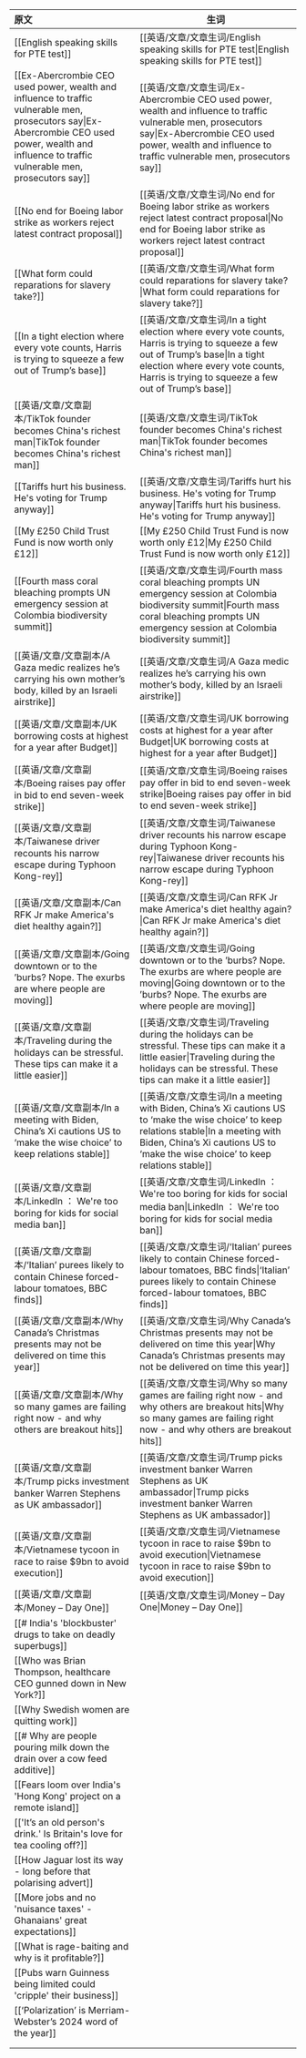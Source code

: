 
| 原文                                                                                                                                                                                                 | 生词                                                                                                                                                                                                                    |
| :------------------------------------------------------------------------------------------------------------------------------------------------------------------------------------------------- | --------------------------------------------------------------------------------------------------------------------------------------------------------------------------------------------------------------------- |
| [[English speaking skills for PTE test]]                                                                                                                                                           | [[英语/文章/文章生词/English speaking skills for PTE test\|English speaking skills for PTE test]]                                                                                                                             |
| [[Ex-Abercrombie CEO used power, wealth and influence to traffic vulnerable men, prosecutors say\|Ex-Abercrombie CEO used power, wealth and influence to traffic vulnerable men, prosecutors say]] | [[英语/文章/文章生词/Ex-Abercrombie CEO used power, wealth and influence to traffic vulnerable men, prosecutors say\|Ex-Abercrombie CEO used power, wealth and influence to traffic vulnerable men, prosecutors say]]         |
| [[No end for Boeing labor strike as workers reject latest contract proposal]]                                                                                                                      | [[英语/文章/文章生词/No end for Boeing labor strike as workers reject latest contract proposal\|No end for Boeing labor strike as workers reject latest contract proposal]]                                                   |
| [[What form could reparations for slavery take?]]                                                                                                                                                  | [[英语/文章/文章生词/What form could reparations for slavery take?\|What form could reparations for slavery take?]]                                                                                                           |
| [[In a tight election where every vote counts, Harris is trying to squeeze a few out of Trump’s base]]                                                                                             | [[英语/文章/文章生词/In a tight election where every vote counts, Harris is trying to squeeze a few out of Trump’s base\|In a tight election where every vote counts, Harris is trying to squeeze a few out of Trump’s base]] |
| [[英语/文章/文章副本/TikTok founder becomes China's richest man\|TikTok founder becomes China's richest man]]                                                                                              | [[英语/文章/文章生词/TikTok founder becomes China's richest man\|TikTok founder becomes China's richest man]]                                                                                                                 |
| [[Tariffs hurt his business. He's voting for Trump anyway]]                                                                                                                                        | [[英语/文章/文章生词/Tariffs hurt his business. He's voting for Trump anyway\|Tariffs hurt his business. He's voting for Trump anyway]]                                                                                       |
| [[My £250 Child Trust Fund is now worth only £12]]                                                                                                                                                 | [[My £250 Child Trust Fund is now worth only £12\|My £250 Child Trust Fund is now worth only £12]]                                                                                                                    |
| [[Fourth mass coral bleaching prompts UN emergency session at Colombia biodiversity summit]]                                                                                                       | [[英语/文章/文章生词/Fourth mass coral bleaching prompts UN emergency session at Colombia biodiversity summit\|Fourth mass coral bleaching prompts UN emergency session at Colombia biodiversity summit]]                     |
| [[英语/文章/文章副本/A Gaza medic realizes he’s carrying his own mother’s body, killed by an Israeli airstrike]]                                                                                           | [[英语/文章/文章生词/A Gaza medic realizes he’s carrying his own mother’s body, killed by an Israeli airstrike]]                                                                                                              |
| [[英语/文章/文章副本/UK borrowing costs at highest for a year after Budget]]                                                                                                                               | [[英语/文章/文章生词/UK borrowing costs at highest for a year after Budget\|UK borrowing costs at highest for a year after Budget]]                                                                                           |
| [[英语/文章/文章副本/Boeing raises pay offer in bid to end seven-week strike]]                                                                                                                             | [[英语/文章/文章生词/Boeing raises pay offer in bid to end seven-week strike\|Boeing raises pay offer in bid to end seven-week strike]]                                                                                       |
| [[英语/文章/文章副本/Taiwanese driver recounts his narrow escape during Typhoon Kong-rey]]                                                                                                                 | [[英语/文章/文章生词/Taiwanese driver recounts his narrow escape during Typhoon Kong-rey\|Taiwanese driver recounts his narrow escape during Typhoon Kong-rey]]                                                               |
| [[英语/文章/文章副本/Can RFK Jr make America's diet healthy again?]]                                                                                                                                       | [[英语/文章/文章生词/Can RFK Jr make America's diet healthy again?\|Can RFK Jr make America's diet healthy again?]]                                                                                                           |
| [[英语/文章/文章副本/Going downtown or to the ’burbs? Nope. The exurbs are where people are moving]]                                                                                                       | [[英语/文章/文章生词/Going downtown or to the ’burbs? Nope. The exurbs are where people are moving\|Going downtown or to the ’burbs? Nope. The exurbs are where people are moving]]                                           |
| [[英语/文章/文章副本/Traveling during the holidays can be stressful. These tips can make it a little easier]]                                                                                              | [[英语/文章/文章生词/Traveling during the holidays can be stressful. These tips can make it a little easier\|Traveling during the holidays can be stressful. These tips can make it a little easier]]                         |
| [[英语/文章/文章副本/In a meeting with Biden, China’s Xi cautions US to ‘make the wise choice’ to keep relations stable]]                                                                                  | [[英语/文章/文章生词/In a meeting with Biden, China’s Xi cautions US to ‘make the wise choice’ to keep relations stable\|In a meeting with Biden, China’s Xi cautions US to ‘make the wise choice’ to keep relations stable]] |
| [[英语/文章/文章副本/LinkedIn ： We're too boring for kids for social media ban]]                                                                                                                           | [[英语/文章/文章生词/LinkedIn ： We're too boring for kids for social media ban\|LinkedIn ： We're too boring for kids for social media ban]]                                                                                   |
| [[英语/文章/文章副本/‘Italian’ purees likely to contain Chinese forced-labour tomatoes, BBC finds]]                                                                                                        | [[英语/文章/文章生词/‘Italian’ purees likely to contain Chinese forced-labour tomatoes, BBC finds\|‘Italian’ purees likely to contain Chinese forced-labour tomatoes, BBC finds]]                                             |
| [[英语/文章/文章副本/Why Canada’s Christmas presents may not be delivered on time this year]]                                                                                                              | [[英语/文章/文章生词/Why Canada’s Christmas presents may not be delivered on time this year\|Why Canada’s Christmas presents may not be delivered on time this year]]                                                         |
| [[英语/文章/文章副本/Why so many games are failing right now - and why others are breakout hits]]                                                                                                          | [[英语/文章/文章生词/Why so many games are failing right now - and why others are breakout hits\|Why so many games are failing right now - and why others are breakout hits]]                                                 |
| [[英语/文章/文章副本/Trump picks investment banker Warren Stephens as UK ambassador]]                                                                                                                      | [[英语/文章/文章生词/Trump picks investment banker Warren Stephens as UK ambassador\|Trump picks investment banker Warren Stephens as UK ambassador]]                                                                         |
| [[英语/文章/文章副本/Vietnamese tycoon in race to raise $9bn to avoid execution]]                                                                                                                          | [[英语/文章/文章生词/Vietnamese tycoon in race to raise $9bn to avoid execution\|Vietnamese tycoon in race to raise $9bn to avoid execution]]                                                                                 |
| [[英语/文章/文章副本/Money – Day One]]                                                                                                                                                                     | [[英语/文章/文章生词/Money – Day One\|Money – Day One]]                                                                                                                                                                       |
| [[# India's 'blockbuster' drugs to take on deadly superbugs]]                                                                                                                                      |                                                                                                                                                                                                                       |
| [[Who was Brian Thompson, healthcare CEO gunned down in New York?]]                                                                                                                                |                                                                                                                                                                                                                       |
| [[Why Swedish women are quitting work]]                                                                                                                                                            |                                                                                                                                                                                                                       |
| [[# Why are people pouring milk down the drain over a cow feed additive]]                                                                                                                          |                                                                                                                                                                                                                       |
| [[Fears loom over India's 'Hong Kong' project on a remote island]]                                                                                                                                 |                                                                                                                                                                                                                       |
| [['It’s an old person's drink.' Is Britain's love for tea cooling off?]]                                                                                                                           |                                                                                                                                                                                                                       |
| [[How Jaguar lost its way - long before that polarising advert]]                                                                                                                                   |                                                                                                                                                                                                                       |
| [[More jobs and no 'nuisance taxes' - Ghanaians' great expectations]]                                                                                                                              |                                                                                                                                                                                                                       |
| [[What is rage-baiting and why is it profitable?]]                                                                                                                                                 |                                                                                                                                                                                                                       |
| [[Pubs warn Guinness being limited could 'cripple' their business]]                                                                                                                                |                                                                                                                                                                                                                       |
| [[‘Polarization’ is Merriam-Webster’s 2024 word of the year]]                                                                                                                                      |                                                                                                                                                                                                                       |
|                                                                                                                                                                                                    |                                                                                                                                                                                                                       |
|                                                                                                                                                                                                    |                                                                                                                                                                                                                       |
